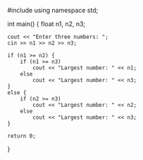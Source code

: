 

#include <iostream>
using namespace std;

int main() {
    float n1, n2, n3;

    cout << "Enter three numbers: ";
    cin >> n1 >> n2 >> n3;

    if (n1 >= n2) {
        if (n1 >= n3)
            cout << "Largest number: " << n1;
        else
            cout << "Largest number: " << n3;
    }
    else {
        if (n2 >= n3)
            cout << "Largest number: " << n2;
        else
            cout << "Largest number: " << n3;
    }

    return 0;
}
